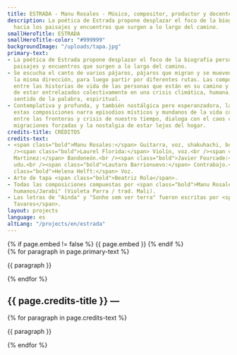 ```yaml
---
title: ESTRADA - Manu Rosales - Músico, compositor, productor y docente
description: La poética de Estrada propone desplazar el foco de la biografía personal
  hacia los paisajes y encuentros que surgen a lo largo del camino.
smallHeroTitle: ESTRADA
smallHeroTitle-color: "#999999"
backgroundImage: "/uploads/tapa.jpg"
primary-text:
- La poética de Estrada propone desplazar el foco de la biografía personal hacia los
  paisajes y encuentros que surgen a lo largo del camino.
- Se escucha el canto de varios pájaros, pájaros que migran y se mueven juntos en
  la misma dirección, para luego partir por diferentes rutas. Las composiciones oscilan
  entre las historias de vida de las personas que están en su camino y la sensación/certeza
  de estar entrelazados colectivamente en una crisis climática, humana, y en cierto
  sentido de la palabra, espiritual.
- Contemplativa y profunda, y también nostálgica pero esperanzadora, la poética de
  estas composiciones narra episodios místicos y mundanos de la vida cotidiana, transitando
  entre las fronteras y crisis de nuestro tiempo, dialoga con el caos climático, las
  migraciones forzadas y la nostalgia de estar lejos del hogar.
credits-title: CRÉDITOS
credits-text:
- <span class="bold">Manu Rosales:</span> Guitarra, voz, shakuhachi, bombo, qraqeb.<br
  /><span class="bold">Laurel Florida:</span> Violín, voz.<br /><span class="bold">Francisco
  Martinez:</span> Bandoneón.<br /><span class="bold">Javier Fourcade:</span> Tabla,
  udu.<br /><span class="bold">Lautaro Barrionuevo:</span> Contrabajo.<br /><span
  class="bold">Helena Helft:</span> Voz.
- Arte de tapa <span class="bold">Beatriz Rola</span>.
- Todas las composiciones compuestas por <span class="bold">Manu Rosales</span>, excepto  "Jardines
  humanos/Jarabi" (Violeta Parra / trad. Mali).
- Las letras de "Ainda" y "Sonho sem ver terra" fueron escritas por <span class="bold">Pavel
  Tavares</span>.
layout: projects
language: es
altLang: "/projects/en/estrada"
---
```


<section>
    {% if page.embed != false %}
        {{ page.embed }}
    {% endif %}
    <div>
        {% for paragraph in page.primary-text %}
            <p>
                {{ paragraph }}
            </p>
        {% endfor %}
    </div>
    <h2>
        {{ page.credits-title }} —
    </h2>
    <div>
        {% for paragraph in page.credits-text %}
            <p>
                {{ paragraph }}
            </p>
        {% endfor %}
    </div>
</section>